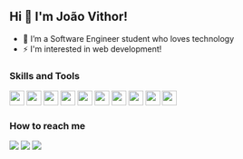 ## Hi 🤚 I'm João Vithor! 

- 🔭 I’m a Software Engineer student who loves technology
- ⚡ I'm interested in web development!

### Skills and Tools
<img width="26" height="26" src="https://cdn.jsdelivr.net/gh/devicons/devicon@latest/icons/html5/html5-original.svg" /> <img width="26" height="26" src="https://cdn.jsdelivr.net/gh/devicons/devicon@latest/icons/css3/css3-original.svg" /> <img width="26" height="26" src="https://cdn.jsdelivr.net/gh/devicons/devicon@latest/icons/javascript/javascript-plain.svg" /> <img width="26" height="26" src="https://cdn.jsdelivr.net/gh/devicons/devicon@latest/icons/react/react-original-wordmark.svg" />  <img width="26" height="26" src="https://cdn.jsdelivr.net/gh/devicons/devicon@latest/icons/nodejs/nodejs-original.svg" /> <img width="26" height="26" src="https://cdn.jsdelivr.net/gh/devicons/devicon@latest/icons/mysql/mysql-original.svg" /> <img width="26" height="26" src="https://cdn.jsdelivr.net/gh/devicons/devicon@latest/icons/mongodb/mongodb-original.svg" /> <img width="26" height="26" src="https://cdn.jsdelivr.net/gh/devicons/devicon@latest/icons/python/python-original.svg"/> <img width="26" height="26" src="https://cdn.jsdelivr.net/gh/devicons/devicon@latest/icons/linux/linux-original.svg" /> <img width="26" height="26" src="https://cdn.jsdelivr.net/gh/devicons/devicon@latest/icons/git/git-original.svg" />


### How to reach me
<a href = "mailto:joaovithormg@gmail.com"><img loading="lazy" src="https://img.shields.io/badge/Gmail-D14836?style=for-the-badge&logo=gmail&logoColor=white" target="_blank"></a> <a href="https://www.linkedin.com/in/jo%C3%A3o-vithor-moraes-b763872b3/" target="_blank"><img loading="lazy" src="https://img.shields.io/badge/-LinkedIn-%230077B5?style=for-the-badge&logo=linkedin&logoColor=white" target="_blank"></a> <a href="https://www.instagram.com/joaovithormoraes_/" target="_blank"><img loading="lazy" src="https://img.shields.io/badge/-Instagram-%23E4405F?style=for-the-badge&logo=instagram&logoColor=white" target="_blank"></a>






          
          
          
          
        
